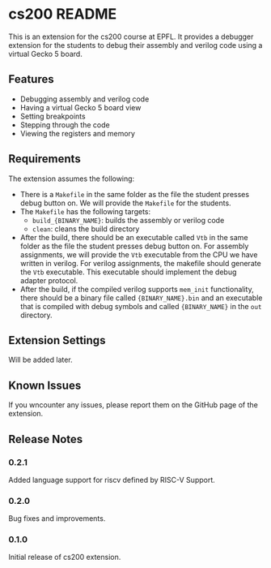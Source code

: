 # cs200 README

This is an extension for the cs200 course at EPFL. It provides a debugger extension for the students to debug their assembly and verilog code using a virtual Gecko 5 board.

## Features

- Debugging assembly and verilog code
- Having a virtual Gecko 5 board view
- Setting breakpoints
- Stepping through the code
- Viewing the registers and memory

## Requirements

The extension assumes the following:

- There is a `Makefile` in the same folder as the file the student presses debug button on. We will provide the `Makefile` for the students.
- The `Makefile` has the following targets:
  - `build_{BINARY_NAME}`: builds the assembly or verilog code
  - `clean`: cleans the build directory
- After the build, there should be an executable called `Vtb` in the same folder as the file the student presses debug button on. For assembly assignments, we will provide the `Vtb` executable from the CPU we have written in verilog. For verilog assignments, the makefile should generate the `Vtb` executable. This executable should implement the debug adapter protocol.
- After the build, if the compiled verilog supports `mem_init` functionality, there should be a binary file called `{BINARY_NAME}.bin` and an executable that is compiled with debug symbols and called `{BINARY_NAME}` in the `out` directory.

## Extension Settings

Will be added later.

## Known Issues

If you wncounter any issues, please report them on the GitHub page of the extension.

## Release Notes

### 0.2.1

Added language support for riscv defined by RISC-V Support.

### 0.2.0

Bug fixes and improvements.

### 0.1.0

Initial release of cs200 extension.
